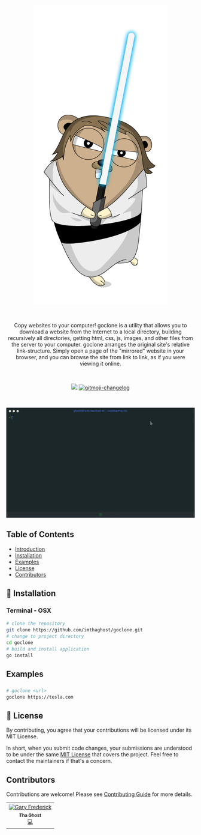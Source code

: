 <p align="center">
  <a href="#">
    <img alt="jedi" src="docs/media/jedi.png"> 
  </a>
</p>

<br>

<p align="center">
Copy websites to your computer! goclone is a utility that allows you to download a website from the Internet to a local directory, building recursively all directories, getting html, css, js, images, and other files from the server to your computer. goclone arranges the original site's relative link-structure. Simply open a page of the "mirrored" website in your browser, and you can browse the site from link to link, as if you were viewing it online.
</p>

<br>

<p align="center">
   <a href="https://goreportcard.com/report/github.com/imthaghost/goclone"><img src="https://goreportcard.com/badge/github.com/imthaghost/goclone"></a>
   <a href="https://github.com/imthaghost/gitmoji-changelog">
    <img src="https://cdn.rawgit.com/sindresorhus/awesome/d7305f38d29fed78fa85652e3a63e154dd8e8829/media/badge.svg"alt="gitmoji-changelog">
  </a>
</p>
<br>

![Example](/docs/media/example.gif)

## Table of Contents

-   [Introduction](#introduction)
-   [Installation](#installation)
-   [Examples](#examples)
-   [License](#license)
-   [Contributors](#contributors)

## 🚀 Installation

### Terminal - OSX

```bash
# clone the repository
git clone https://github.com/imthaghost/goclone.git
# change to project directory
cd goclone
# build and install application
go install
```

## Examples

###

```bash
# goclone <url>
goclone https://tesla.com
```

## 📝 License

By contributing, you agree that your contributions will be licensed under its MIT License.

In short, when you submit code changes, your submissions are understood to be under the same [MIT License](http://choosealicense.com/licenses/mit/) that covers the project. Feel free to contact the maintainers if that's a concern.

## Contributors

Contributions are welcome! Please see [Contributing Guide](https://imthaghost/zeus) for more details.

<table>
  <tr>
    <td align="center"><a href="https://github.com/imthaghost"><img src="https://avatars3.githubusercontent.com/u/46610773?s=460&v=4" width="75px;" alt="Gary Frederick"/><br /><sub><b>Tha Ghost</b></sub></a><br /><a href="https://github.com/imthaghost/goclone/commits?author=imthaghost" title="Code">💻</a></td>
  </tr>
